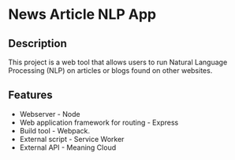 # News Article NLP App

## Description
This project is a web tool that allows users to run Natural Language Processing (NLP) on articles or blogs found on other websites. 

## Features
- Webserver - Node
- Web application framework for routing - Express
- Build tool - Webpack.
- External script - Service Worker
- External API - Meaning Cloud